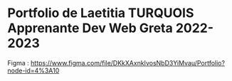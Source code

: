 # Portfolio de Laetitia TURQUOIS Apprenante Dev Web Greta 2022-2023

Figma : https://www.figma.com/file/DKkXAxnkIvosNbD3YiMvau/Portfolio?node-id=4%3A10
